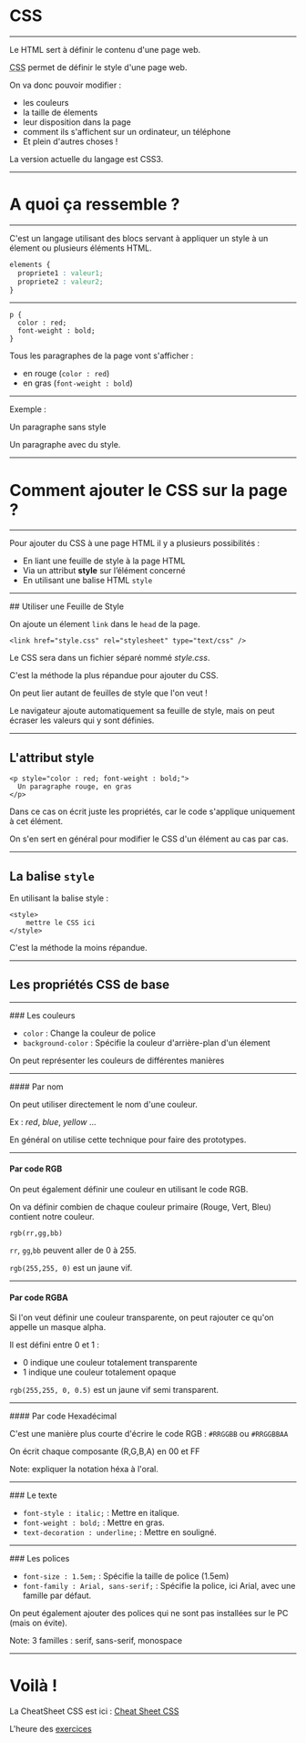 # CSS



---



Le HTML sert à définir le contenu d'une page web.

<acronym title="Cascading Style Sheet">CSS</acronym> permet de définir le style d'une page web.

On va donc pouvoir modifier :
- les couleurs
- la taille de élements
- leur disposition dans la page
- comment ils s'affichent sur un ordinateur, un téléphone
- Et plein d'autres choses !

La version actuelle du langage est CSS3.



---



# A quoi ça ressemble ?


***


C'est un langage utilisant des blocs servant à appliquer un style à un élement ou plusieurs éléments HTML.
```css
elements {
  propriete1 : valeur1;
  propriete2 : valeur2;
}
```


***

```
p {
  color : red;
  font-weight : bold;
}
```

Tous les paragraphes de la page vont s'afficher :
 - en rouge (`color : red`)
 - en gras (`font-weight : bold`)


***

Exemple :

<p>
  Un paragraphe sans style
</p>

<p id="example1">
  Un paragraphe avec du style.
</p>



---



# Comment ajouter le CSS sur la page ?


***


Pour ajouter du CSS à une page HTML il y a plusieurs possibilités :

- En liant une feuille de style à la page HTML
- Via un attribut **style** sur l’élément concerné
- En utilisant une balise HTML `style`



***


## Utiliser une Feuille de Style

On ajoute un élement `link` dans le `head` de la page.

```
<link href="style.css" rel="stylesheet" type="text/css" />
```

Le CSS sera dans un fichier séparé nommé _style.css_.

C'est la méthode la plus répandue pour ajouter du CSS.

On peut lier autant de feuilles de style que l'on veut !

Le navigateur ajoute automatiquement sa feuille de style, mais on peut écraser les valeurs qui y sont définies.


***


## L'attribut **style**

```
<p style="color : red; font-weight : bold;">
  Un paragraphe rouge, en gras
</p>
```
Dans ce cas on écrit juste les propriétés, car le code s'applique uniquement à cet élément.

On s'en sert en général pour modifier le CSS d'un élément au cas par cas.



***


## La balise `style`

En utilisant la balise style :
```
<style>
	mettre le CSS ici
</style>
```

C'est la méthode la moins répandue.



---



## Les propriétés CSS de base



---



### Les couleurs

- `color` : Change la couleur de police
- `background-color` : Spécifie la couleur d'arrière-plan d'un élement

On peut représenter les couleurs de différentes manières


***


#### Par nom

On peut utiliser directement le nom d'une couleur.

Ex : _red_, _blue_, _yellow_ ...

En général on utilise cette technique pour faire des prototypes.


***


#### Par code RGB

On peut également définir une couleur en utilisant le code RGB.

On va définir combien de chaque couleur primaire (Rouge, Vert, Bleu) contient notre couleur.

```
rgb(rr,gg,bb)
```

`rr`, `gg`,`bb` peuvent aller de 0 à 255.

`rgb(255,255, 0)` est un jaune vif.


***


#### Par code RGBA

Si l'on veut définir une couleur transparente, on peut rajouter ce qu'on appelle un masque alpha.

Il est défini entre 0 et 1 :
- 0 indique une couleur totalement transparente
- 1 indique une couleur totalement opaque

`rgb(255,255, 0, 0.5)` est un jaune vif semi transparent.


***


#### Par code Hexadécimal

C'est une manière plus courte d'écrire le code RGB :
`#RRGGBB` ou `#RRGGBBAA`

On écrit chaque composante (R,G,B,A) en 00 et FF

Note: expliquer la notation héxa à l'oral.



---



### Le texte

- `font-style : italic;` : Mettre en italique.
- `font-weight : bold;` : Mettre en gras.
- `text-decoration : underline;` : Mettre en souligné.



***


### Les polices

- `font-size : 1.5em;` : Spécifie la taille de police (1.5em)
- `font-family : Arial, sans-serif;` : Spécifie la police, ici Arial, avec une famille par défaut.

On peut également ajouter des polices qui ne sont pas installées sur le PC (mais on évite).

Note: 3 familles : serif, sans-serif, monospace



---



# Voilà !
La CheatSheet CSS est ici : [Cheat Sheet CSS](https://github.com/blank-project/_blank/blob/master/cheatsheets/css.md)

L'heure des [exercices](https://github.com/blank-project/_blank-exercises/blob/master/exercises/css/lesson1/)

